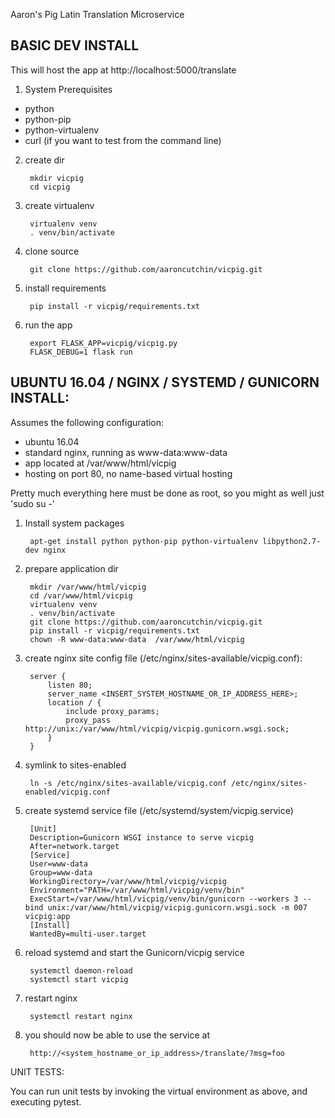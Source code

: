 Aaron's Pig Latin Translation Microservice

## BASIC DEV INSTALL

This will host the app at http://localhost:5000/translate

1. System Prerequisites

  * python
  * python-pip
  * python-virtualenv
  * curl (if you want to test from the command line)

2. create dir

        mkdir vicpig
        cd vicpig

3. create virtualenv

        virtualenv venv
        . venv/bin/activate

4. clone source

        git clone https://github.com/aaroncutchin/vicpig.git

5. install requirements

        pip install -r vicpig/requirements.txt

6. run the app

        export FLASK_APP=vicpig/vicpig.py
        FLASK_DEBUG=1 flask run



## UBUNTU 16.04 / NGINX / SYSTEMD / GUNICORN INSTALL:


Assumes the following configuration:
* ubuntu 16.04
* standard nginx, running as www-data:www-data
* app located at /var/www/html/vicpig
* hosting on port 80, no name-based virtual hosting

Pretty much everything here must be done as root, so you might as well just 'sudo su -'

1. Install system packages

        apt-get install python python-pip python-virtualenv libpython2.7-dev nginx

2. prepare application dir

        mkdir /var/www/html/vicpig
        cd /var/www/html/vicpig
        virtualenv venv
        . venv/bin/activate
        git clone https://github.com/aaroncutchin/vicpig.git
        pip install -r vicpig/requirements.txt
        chown -R www-data:www-data  /var/www/html/vicpig

3. create nginx site config file (/etc/nginx/sites-available/vicpig.conf):

        server {
            listen 80;
            server_name <INSERT_SYSTEM_HOSTNAME_OR_IP_ADDRESS_HERE>;
            location / {
                include proxy_params;
                proxy_pass http://unix:/var/www/html/vicpig/vicpig.gunicorn.wsgi.sock;
            }
        }

4. symlink to sites-enabled

        ln -s /etc/nginx/sites-available/vicpig.conf /etc/nginx/sites-enabled/vicpig.conf

5. create systemd service file (/etc/systemd/system/vicpig.service)

        [Unit]
        Description=Gunicorn WSGI instance to serve vicpig
        After=network.target
        [Service]
        User=www-data
        Group=www-data
        WorkingDirectory=/var/www/html/vicpig/vicpig
        Environment="PATH=/var/www/html/vicpig/venv/bin"
        ExecStart=/var/www/html/vicpig/venv/bin/gunicorn --workers 3 --bind unix:/var/www/html/vicpig/vicpig.gunicorn.wsgi.sock -m 007 vicpig:app
        [Install]
        WantedBy=multi-user.target  

6. reload systemd and start the Gunicorn/vicpig service

        systemctl daemon-reload
        systemctl start vicpig

7. restart nginx

        systemctl restart nginx

8. you should now be able to use the service at

        http://<system_hostname_or_ip_address>/translate/?msg=foo




UNIT TESTS:

You can run unit tests by invoking the virtual environment as above, and executing pytest.


